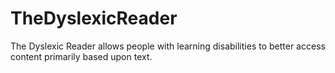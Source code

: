 # TheDyslexicReader
The Dyslexic Reader allows people with learning disabilities to better access content primarily based upon text.
